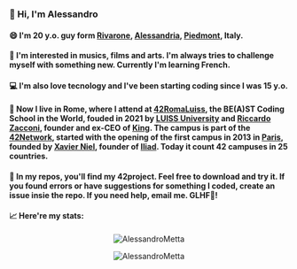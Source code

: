 <!--- ![Enigma image](170712045212-03-german-enigma-machine-auction-exlarge-169-krUG-U11003607069681gFD-1024x576@LaStampa.it.jpg) -->

### 👋 Hi, I'm Alessandro

#### 😄 I'm 20 y.o. guy form [Rivarone](https://en.wikipedia.org/wiki/Rivarone), [Alessandria](https://en.wikipedia.org/wiki/Alessandria), [Piedmont](https://en.wikipedia.org/wiki/Piedmont), Italy.

#### 🤔 I'm interested in musics, films and arts. I'm always tries to challenge myself with something new. Currently I'm learning French.

#### 💻 I'm also love tecnology and I've been starting coding since I was 15 y.o.

#### 📍 Now I live in Rome, where I attend at [42RomaLuiss](https://42roma.it/), the BE(A)ST Coding School in the World, fouded in 2021 by [LUISS University](https://en.wikipedia.org/wiki/Libera_Universit%C3%A0_Internazionale_degli_Studi_Sociali_Guido_Carli) and [Riccardo Zacconi](https://en.wikipedia.org/wiki/Riccardo_Zacconi), founder and ex-CEO of [King](https://en.wikipedia.org/wiki/King_(company)). The campus is part of the [42Network](https://42.fr/en/network-42/), started with the opening of the first campus in 2013 in [Paris](https://en.wikipedia.org/wiki/42_(school)), founded by [Xavier Niel](https://en.wikipedia.org/wiki/Xavier_Niel), founder of [Iliad](https://en.wikipedia.org/wiki/Iliad_(company)). Today it count 42 campuses in 25 countries.

#### 📂 In my repos, you'll find my 42project. Feel free to download and try it. If you found errors or have suggestions for something I coded, create an issue insie the repo. If you need help, email me. GLHF👾!

<!-- I'm also working on [my Italian 42Docs site](https://ametta42.github.io/42Docs_IT/) -->

#### 📈 Here're my stats:
<!--
<p align=center width=auto>
	<img src="https://badge42.herokuapp.com/api/stats/ametta"/>
</p>
-->
<p align=center width=auto>
	<img width=auto src="https://github-readme-stats.vercel.app/api?username=AlessandroMetta&show_icons=true&count_private=true" alt="AlessandroMetta" />
</p>
<p align=center width=auto>
	<img width=auto src="https://github-readme-stats-olive-nine.vercel.app/api/top-langs/?username=AlessandroMetta&layout=compact" alt="AlessandroMetta" />
</p>
